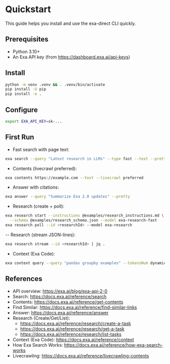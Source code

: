 # Quickstart

This guide helps you install and use the exa-direct CLI quickly.

## Prerequisites

- Python 3.10+
- An Exa API key (from <https://dashboard.exa.ai/api-keys>)

## Install

```bash
python -m venv .venv && . .venv/bin/activate
pip install -U pip
pip install -e .
```

## Configure

```bash
export EXA_API_KEY=sk-...
```

## First Run

- Fast search with page text:

```bash
exa search --query "Latest research in LLMs" --type fast --text --pretty
```

- Contents (livecrawl preferred):

```bash
exa contents https://example.com --text --livecrawl preferred
```

- Answer with citations:

```bash
exa answer --query "Summarize Exa 2.0 updates" --pretty
```

- Research (create + poll):

```bash
exa research start --instructions @examples/research_instructions.md \
  --schema @examples/research_schema.json --model exa-research-fast
exa research poll --id <researchId> --model exa-research
```

-- Research (stream JSON-lines):

```bash
exa research stream --id <researchId> | jq .
```

- Context (Exa Code):

```bash
exa context query --query "pandas groupby examples" --tokensNum dynamic
```


## References

- API overview: <https://exa.ai/blog/exa-api-2-0>
- Search: <https://docs.exa.ai/reference/search>
- Contents: <https://docs.exa.ai/reference/get-contents>
- Find Similar: <https://docs.exa.ai/reference/find-similar-links>
- Answer: <https://docs.exa.ai/reference/answer>
- Research (Create/Get/List):
  - <https://docs.exa.ai/reference/research/create-a-task>
  - <https://docs.exa.ai/reference/research/get-a-task>
  - <https://docs.exa.ai/reference/research/list-tasks>
- Context (Exa Code): <https://docs.exa.ai/reference/context>
- How Exa Search Works: <https://docs.exa.ai/reference/how-exa-search-works>
- Livecrawling: <https://docs.exa.ai/reference/livecrawling-contents>
